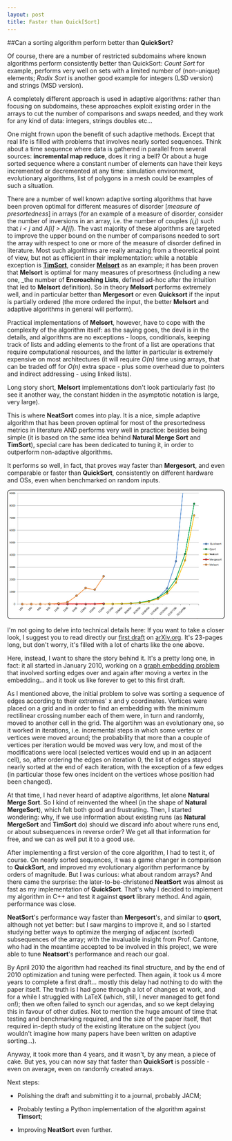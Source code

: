 ```yaml
---
layout: post
title: Faster than Quick[Sort]
---
```


##Can a sorting algorithm perform better than __QuickSort__?

Of course, there are a number of restricted subdomains where known algorithms perform consistently better than QuickSort: *Count Sort* for example, performs very well on sets with a limited number of (non-unique) elements; *Radix Sort* is another good example for integers (LSD version) and strings (MSD version).

A completely different approach is used in adaptive algorithms: rather than focusing on subdomains, these approaches exploit existing order in the arrays to cut the number of comparisons and swaps needed, and they work for any kind of data: integers, strings doubles etc...

One might frown upon the benefit of such adaptive methods. Except that real life is filled with problems that involves nearly sorted sequences. Think about a time sequence where data is gathered in parallel from several sources: **incremental map reduce**, does it ring a bell? Or about a huge sorted sequence where a constant number of elements can have their keys incremented or decremented at any time: simulation environment, evolutionary algorithms, list of polygons in a mesh could be examples of such a situation.

There are a number of well known adaptive sorting algorithms that have been proven optimal for different measures of disorder [_measure of presortedness_] in arrays (for an example of a measure of disorder, consider the number of inversions in an array, i.e. the number of couples _(i,j)_ such that _i < j_ and _A[i] > A[j]_). The vast majority of these algorithms are targeted to improve the upper bound on the number of comparisons needed to sort the array with respect to one or more of the measure of disorder defined in literature. Most such algorithms are really amazing from a theoretical point of view, but not as efficient in their implementation: while a notable exception is [__TimSort__](http://en.wikipedia.org/wiki/Timsort), consider [__Melsort__](http://link.springer.com/article/10.1007%2FBF01954897#page-1) as an example; it has been proven that __Melsort__ is optimal for many measures of presortness (including a new one, _the number of **Encroaching Lists**, defined ad-hoc after the intuition that led to __Melsort__ definition). So in theory __Melsort__ performs extremely well, and in particular better than __Mergesort__ or even __Quicksort__ if the input is partially ordered (the more ordered the input, the better __Melsort__ and adaptive algorithms in general will perform).

Practical implementations of __Melsort__, however, have to cope with the complexity of the algorithm itself: as the saying goes, the devil is in the details, and algorithms are no exceptions - loops, conditionals, keeping track of lists and adding elements to the front of a list are operations that require computational resources, and the latter in particular is extremely expensive on most architectures (it will require _O(n)_ time using arrays, that can be traded off for _O(n)_ extra space - plus some overhead due to pointers and indirect addressing - using linked lists).

Long story short, __Melsort__ implementations don't look particularly fast (to see it another way, the constant hidden in the asymptotic notation is large, very large).

This is where __NeatSort__ comes into play. It is a nice, simple adaptive algorithm that has been proven optimal for most of the presortedness metrics in literature AND performs very well in practice: besides being simple (it is based on the same idea behind __Natural Merge Sort__ and __TimSort__), special care has been dedicated to tuning it, in order to outperform non-adaptive algorithms.

It performs so well, in fact, that proves way faster than __Mergesort__, and even comparable or faster than __QuickSort__, consistently on different hardware and OSs, even when benchmarked on random inputs.

![chart](../images/neatsort_fig_4.jpg)

I'm not going to delve into technical details here: If you want to take a closer look, I suggest you to read directly our [first draft](http://arxiv.org/abs/1407.6183) on [arXiv.org](http://arXiv.org). It's 23-pages long, but don't worry, it's filled with a lot of charts like the one above.

Here, instead, I want to share the story behind it. It's a pretty long one, in fact: it all started in January 2010, working on a [graph embedding problem](http://graphdrawing.altervista.org/GCGA.html) that involved sorting edges over and again after moving a vertex in the embedding... and it took us like forever to get to this first draft.

As I mentioned above, the initial problem to solve was sorting a sequence of edges according to their extremes' x and y coordinates. Vertices were placed on a grid and in order to find an embedding with the minimum rectilinear crossing number each of them were, in turn and randomly, moved to another cell in the grid. The algortihm was an evolutionary one, so it worked in iterations, i.e. incremental steps in which some vertex or vertices were moved around; the probability that more than a couple of vertices per iteration would be moved was very low, and most of the modifications were local (selected vertices would end up in an adjacent cell), so, after ordering the edges on iteration 0, the list of edges stayed nearly sorted at the end of each iteration, with the exception of a few edges (in particular those few ones incident on the vertices whose position had been changed).

At that time, I had never heard of adaptive algorithms, let alone __Natural Merge Sort__. So I kind of reinvented the wheel (in the shape of __Natural MergeSort__), which felt both good and frustrating. Then, I started wondering: why, if we use information about existing runs (as  __Natural MergeSort__ and __TimSort__ do) should we discard info about where runs end, or about subsequences in reverse order? We get all that information for free, and we can as well put it to a good use. 

After implementing a first version of the core algorithm, I had to test it, of course. On nearly sorted sequences, it was a game changer in comparison to __QuickSort__, and improved my evolutionary algorithm performance by orders of magnitude. But I was curious: what about random arrays? And there came the surprise: the later-to-be-christened __NeatSort__ was almost as fast as my implementation of __QuickSort__. That's why I decided to implement my algorithm in C++ and test it against __qsort__ library method. And again, performance was close.

__NeatSort__'s performance way faster than __Mergesort__'s, and similar to __qsort__, although not yet better: but I saw margins to improve it, and so I started studying better ways to optimize the merging of adjacent (sorted) subsequences of the array; with the invaluable insight from Prof. Cantone, who had in the meantime accepted to be involved in this project, we were able to tune __Neatsort__'s performance and reach our goal.

By April 2010 the algorithm had reached its final structure, and by the end of 2010 optimization and tuning were perfected. Then again, it took us 4 more years to complete a first draft... mostly this delay had nothing to do with the paper itself. The truth is I had gone through a lot of changes at work, and for a while I struggled with LaTeX (which, still, I never managed to get fond on!); then we often failed to synch our agendas, and so we kept delaying this in favour of other duties. Not to mention the huge amount of time that testing and benchmarking required, and the size of the paper itself, that required in-depth study of the existing literature on the subject (you wouldn't imagine how many papers have been written on adaptive sorting...).

Anyway, it took more than 4 years, and it wasn't, by any mean, a piece of cake. But yes, you can now say that faster than __QuickSort__ is possible - even on average, even on randomly created arrays.


Next steps:

* Polishing the draft and submitting it to a journal, probably JACM;

* Probably testing a Python implementation of the algorithm against __Timsort__;

* Improving __NeatSort__ even further.